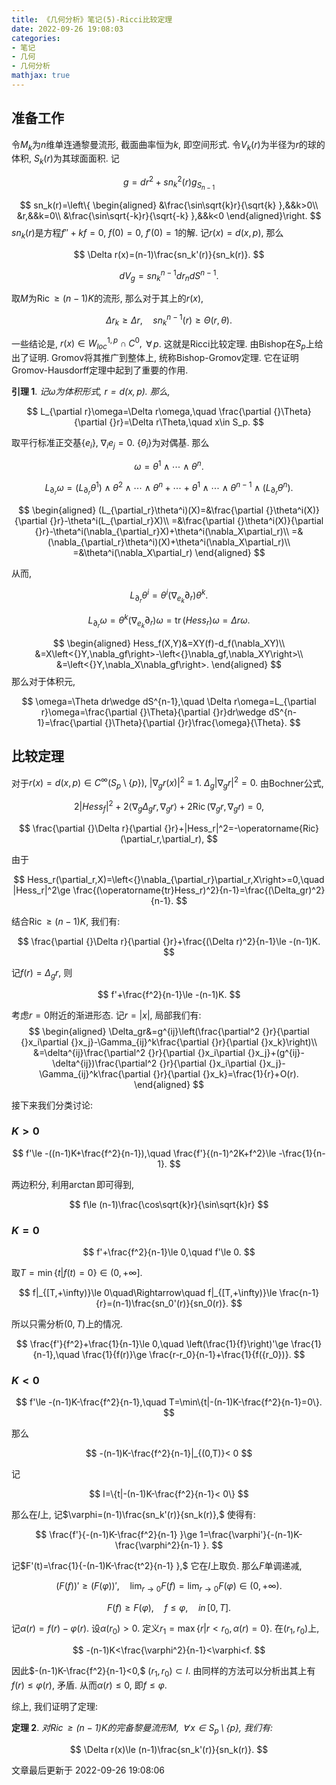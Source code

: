 ```yaml
---
title: 《几何分析》笔记(5)-Ricci比较定理
date: 2022-09-26 19:08:03
categories: 
- 笔记
- 几何
- 几何分析
mathjax: true
---
```


## 准备工作

令$M_k$为$n$维单连通黎曼流形, 截面曲率恒为$k,$ 即空间形式.
令$V_k(r)$为半径为$r$的球的体积, $S_k(r)$为其球面面积. 记


$$
g=dr^2+sn_k^2(r)g_{S_{n-1} }
$$

 
$$
sn_k(r)=\left\{
 \begin{aligned}
 &\frac{\sin\sqrt{k}r}{\sqrt{k} },&&k>0\\
 &r,&&k=0\\
 &\frac{\sin\sqrt{-k}r}{\sqrt{-k} },&&k<0
 \end{aligned}\right.
$$
 $sn_k(r)$是方程$f''+kf=0,$ $f(0)=0,$
$f'(0)=1$的解. 记$r(x)=d(x,p),$ 那么


$$
\Delta r(x)=(n-1)\frac{sn_k'(r)}{sn_k(r)}.
$$




$$
dV_g=sn_k^{n-1}dr_ndS^{n-1}.
$$


取$M$为$\operatorname{Ric}\ge (n-1)K$的流形, 那么对于其上的$r(x),$


$$
\Delta r_k\ge \Delta r,\quad sn_{k}^{n-1}(r)\ge \Theta(r,\theta).
$$


一些结论是, $r(x)\in W_{loc}^{1,p}\cap C^0,$ $\,\forall\,p.$
这就是Ricci比较定理. 由Bishop在$S_p$上给出了证明.
Gromov将其推广到整体上, 统称Bishop-Gromov定理.
它在证明Gromov-Hausdorff定理中起到了重要的作用.

**引理 1**. *记$\omega$为体积形式, $r=d(x,p).$ 那么,* 



$$
L_{\partial r}\omega=\Delta r\omega,\quad \frac{\partial {}\Theta}{\partial {}r}=\Delta r\Theta,\quad x\in S_p.
$$



取平行标准正交基$\{e_i\},$ $\nabla_ie_j=0.$ $\{\theta_i\}$为对偶基. 那么


$$
\omega=\theta^1\wedge\cdots\wedge\theta^n.
$$




$$
L_{\partial_r}\omega=(L_{\partial_r}\theta^1)\wedge\theta^2\wedge\cdots\wedge \theta^n+\cdots+\theta^1\wedge\cdots\wedge \theta^{n-1}\wedge (L_{\partial_r}\theta^n).
$$


$$
\begin{aligned}
 (L_{\partial_r}\theta^i)(X)=&\frac{\partial {}\theta^i(X)}{\partial {}r}-\theta^i(L_{\partial_r}X)\\
 =&\frac{\partial {}\theta^i(X)}{\partial {}r}-\theta^i(\nabla_{\partial_r}X)+\theta^i(\nabla_X\partial_r)\\
 =&(\nabla_{\partial_r}\theta^i)(X)+\theta^i(\nabla_X\partial_r)\\
 =&\theta^i(\nabla_X\partial_r)
 \end{aligned}
$$

从而,


$$
L_{\partial_r}\theta^i=\theta^i(\nabla_{e_k}\partial_r)\theta^k.
$$




$$
L_{\partial_r}\omega=\theta^k(\nabla_{e_k}\partial_r)\omega=\operatorname{tr}(Hess_r)\omega=\Delta r\omega.
$$


$$
\begin{aligned}
 Hess_f(X,Y)&=XY(f)-d_f(\nabla_XY)\\
 &=X\left<{}Y,\nabla_gf\right>-\left<{}\nabla_gf,\nabla_XY\right>\\
 &=\left<{}Y,\nabla_X\nabla_gf\right>.
 \end{aligned}
$$
 那么对于体积元,


$$
\omega=\Theta dr\wedge dS^{n-1},\quad \Delta r\omega=L_{\partial r}\omega=\frac{\partial {}\Theta}{\partial {}r}dr\wedge dS^{n-1}=\frac{\partial {}\Theta}{\partial {}r}\frac{\omega}{\Theta}.
$$



## 比较定理

对于$r(x)=d(x,p)\in C^\infty(S_p\setminus\{p\}),$
$|\nabla_gr(x)|^2\equiv 1.$ $\Delta_g|\nabla_gr|^2=0.$ 由Bochner公式,


$$
2|Hess_f|^2+2\left<{}\nabla_g\Delta_g r,\nabla_g r\right>+2\operatorname{Ric}(\nabla_gr,\nabla_gr)=0,
$$




$$
\frac{\partial {}\Delta r}{\partial {}r}+|Hess_r|^2=-\operatorname{Ric}(\partial_r,\partial_r),
$$


由于


$$
Hess_r(\partial_r,X)=\left<{}\nabla_{\partial_r}\partial_r,X\right>=0,\quad |Hess_r|^2\ge \frac{(\operatorname{tr}Hess_r)^2}{n-1}=\frac{(\Delta_gr)^2}{n-1}.
$$


结合$\operatorname{Ric}\ge (n-1)K,$ 我们有:


$$
\frac{\partial {}\Delta r}{\partial {}r}+\frac{(\Delta r)^2}{n-1}\le -(n-1)K.
$$


记$f(r)=\Delta_gr,$ 则 

$$
f'+\frac{f^2}{n-1}\le -(n-1)K.
$$


考虑$r=0$附近的渐进形态. 记$r=|x|,$ 局部我们有: 
$$
\begin{aligned}
 \Delta_gr&=g^{ij}\left(\frac{\partial^2 {}r}{\partial {}x_i\partial {}x_j}-\Gamma_{ij}^k\frac{\partial {}r}{\partial {}x_k}\right)\\
 &=\delta^{ij}\frac{\partial^2 {}r}{\partial {}x_i\partial {}x_j}+(g^{ij}-\delta^{ij})\frac{\partial^2 {}r}{\partial {}x_i\partial {}x_j}-\Gamma_{ij}^k\frac{\partial {}r}{\partial {}x_k}=\frac{1}{r}+O(r).
 \end{aligned}
$$

接下来我们分类讨论:

### $K>0$



$$
f'\le -((n-1)K+\frac{f^2}{n-1}),\quad \frac{f'}{(n-1)^2K+f^2}\le -\frac{1}{n-1}.
$$



两边积分, 利用$\arctan$即可得到,


$$
f\le (n-1)\frac{\cos\sqrt{k}r}{\sin\sqrt{k}r}
$$



### $K=0$



$$
f'+\frac{f^2}{n-1}\le 0,\quad f'\le 0.
$$



取$T=\min\{t|f(t)=0\}\in (0,+\infty].$


$$
f|_{[T,+\infty)}\le 0\quad\Rightarrow\quad f|_{[T,+\infty)}\le \frac{n-1}{r}=(n-1)\frac{sn_0'(r)}{sn_0(r)}.
$$



所以只需分析$(0,T)$上的情况.


$$
\frac{f'}{f^2}+\frac{1}{n-1}\le 0,\quad \left(\frac{1}{f}\right)'\ge \frac{1}{n-1},\quad \frac{1}{f(r)}\ge \frac{r-r_0}{n-1}+\frac{1}{f({r_0})}.
$$



### $K<0$



$$
f'\le -(n-1)K-\frac{f^2}{n-1},\quad T=\min\{t|-(n-1)K-\frac{f^2}{n-1}=0\}.
$$


那么 

$$
-(n-1)K-\frac{f^2}{n-1}|_{(0,T)}< 0
$$

 记


$$
I=\{t|-(n-1)K-\frac{f^2}{n-1}< 0\}
$$

 那么在$I$上,
记$\varphi=(n-1)\frac{sn_k'(r)}{sn_k(r)},$ 使得有:


$$
\frac{f'}{-(n-1)K-\frac{f^2}{n-1} }\ge 1=\frac{\varphi'}{-(n-1)K-\frac{\varphi^2}{n-1} }.
$$


记$F'(t)=\frac{1}{-(n-1)K-\frac{t^2}{n-1} },$ 它在$I$上取负.
那么$F$单调递减,


$$
(F(f))'\ge (F(\varphi))',\quad \lim_{r\rightarrow 0}F(f)=\lim_{r\rightarrow 0}F(\varphi)\in (0,+\infty).
$$




$$
F(f)\ge F(\varphi),\quad f\le \varphi,\quad in\,[0,T].
$$



记$\alpha(r)=f(r)-\varphi(r).$ 设$\alpha(r_0)>0.$
定义$r_1=\max\{r| r<r_0,\alpha(r)=0\}.$ 在$(r_1,r_0)$上,


$$
-(n-1)K<\frac{\varphi^2}{n-1}<\varphi<f.
$$


因此$-(n-1)K-\frac{f^2}{n-1}<0,$ $(r_1,r_0)\subset I.$
由同样的方法可以分析出其上有$f(r)\le \varphi(r),$ 矛盾.
从而$\alpha(r)\le 0,$ 即$f\le \varphi.$

综上, 我们证明了定理:

**定理 2**. *对$\operatorname{Ric}\ge (n-1)K$的完备黎曼流形$M,$ $\,\forall\,x\in S_p\setminus\{p\},$ 我们有:* 



$$
\Delta r(x)\le (n-1)\frac{sn_k'(r)}{sn_k(r)}.
$$



文章最后更新于 2022-09-26 19:08:06 
